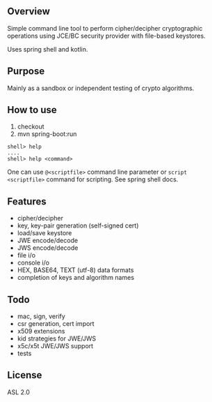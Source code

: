 ## Overview

Simple command line tool to perform cipher/decipher cryptographic operations
using JCE/BC security provider with file-based keystores.

Uses spring shell and kotlin.

## Purpose

Mainly as a sandbox or independent testing of crypto algorithms. 

## How to use

1. checkout
2. mvn spring-boot:run

```
shell> help
....
shell> help <command>
```

One can use `@<scriptfile>` command line parameter or `script <scriptfile>` 
command for scripting.
See spring shell docs.

## Features

- cipher/decipher
- key, key-pair generation (self-signed cert)
- load/save keystore
- JWE encode/decode
- JWS encode/decode
- file i/o
- console i/o
- HEX, BASE64, TEXT (utf-8) data formats
- completion of keys and algorithm names

## Todo

- mac, sign, verify
- csr generation, cert import
- x509 extensions
- kid strategies for JWE/JWS
- x5c/x5t JWE/JWS support  
- tests

## License 

ASL 2.0
